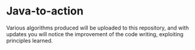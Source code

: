 # Java-to-action
Various algorithms produced will be uploaded to this repository, and with updates you will notice the improvement of the code writing, exploiting principles learned.
